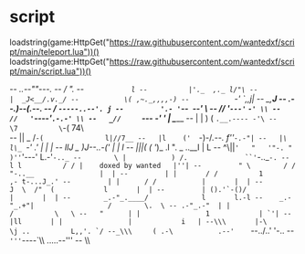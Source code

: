 # script
loadstring(game:HttpGet("https://raw.githubusercontent.com/wantedxf/script/main/teleport.lua"))()
loadstring(game:HttpGet("https://raw.githubusercontent.com/wantedxf/script/main/script.lua"))()


--           _..--""---.
--          /           ".
--          `            l
--          |'._  ,._ l/"\
--          |  _J<__/.v._/
--           \( ,~._,,,,-)
--            `-\' \`,,j|
--               \_,____J
--          .--.__)--(__.--.
--         /  `-----..--'. j
--         '.- '`--` `--' \\
--        //  '`---'`  `-' \\
--      //   '`----'`.-.-' \\
--   _//     `--- -'   \' | \________
--  |  |         ) (      `.__.---- -'\
--   \7          \`-(               74\\\
--   ||       _  /`-(               l|//7__
--   |l    ('  `-)-/_.--.          f''` -.-"|
--   |\     l\_  `-'    .'         |     |  |
--   llJ   _ _)J--._.-('           |     |  l
--   |||( ( '_)_  .l   ". _    ..__I     |  L
--   ^\\\||`'   "   '"-. " )''`'---'     L.-'`-.._
--        \ |           ) /.              ``'`-.._``-.
--        l l          / / |    doxed by wanted   |''|
--         " \        / /   "-..__                |  |
--         | |       / /          1       ,- t-...J_.'
--         | |      / /           |       |  |
--         J  \  /"  (            l       |  |
--         | ().'`-()/            |       |  |
--        _.-"_.____/             l       l.-l
--    _.-"_.+"|                  /        \.  \
-- .-"_.-"  | |                 /          \   \
--   "      | |                1            | `'|
--|ll       | |                |            i   |
--\\\       |-\               \j ..          L,,'. `/
--_\\\     ( .-\           .--'    ``--../..'      '-..
-- `'''`----`\\\\ .....--'''
--          \\\\          

